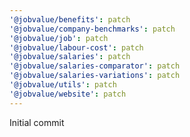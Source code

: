 ```yaml
---
'@jobvalue/benefits': patch
'@jobvalue/company-benchmarks': patch
'@jobvalue/job': patch
'@jobvalue/labour-cost': patch
'@jobvalue/salaries': patch
'@jobvalue/salaries-comparator': patch
'@jobvalue/salaries-variations': patch
'@jobvalue/utils': patch
'@jobvalue/website': patch
---
```


Initial commit
